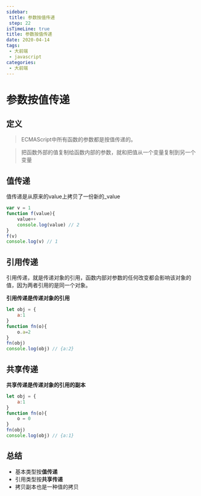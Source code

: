 ```yaml
---
sidebar:
 title: 参数按值传递
 step: 22
isTimeLine: true
title: 参数按值传递
date: 2020-04-14
tags:
 - 大前端
 - javascript
categories:
 - 大前端
---
```

# 参数按值传递
## 定义
>ECMAScript中所有函数的参数都是按值传递的。

>把函数外部的值复制给函数内部的参数，就和把值从一个变量复制到另一个变量

## 值传递
值传递是从原来的value上拷贝了一份新的_value 
```js
var v = 1
function f(value){
    value++
    console.log(value) // 2
}
f(v)
console.log(v) // 1
```

## 引用传递
引用传递，就是传递对象的引用，函数内部对参数的任何改变都会影响该对象的值，因为两者引用的是同一个对象。

**引用传递是传递对象的引用**
```js
let obj = {
    a:1
}
function fn(o){
    o.a=2
}
fn(obj)
console.log(obj) // {a:2}
```
## 共享传递
**共享传递是传递对象的引用的副本**
```js
let obj = {
    a:1
}
function fn(o){
    o = 0
}
fn(obj)
console.log(obj) // {a:1}
```

## 总结
* 基本类型按**值传递**
* 引用类型按**共享传递**
* 拷贝副本也是一种值的拷贝

